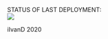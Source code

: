 STATUS OF LAST DEPLOYMENT:<BR>
<img src="https://github.com/jonicuber/php-jenkins/workflows/my-1-file/badge.svg?branch=master">
  
  
  iIvanD 2020
